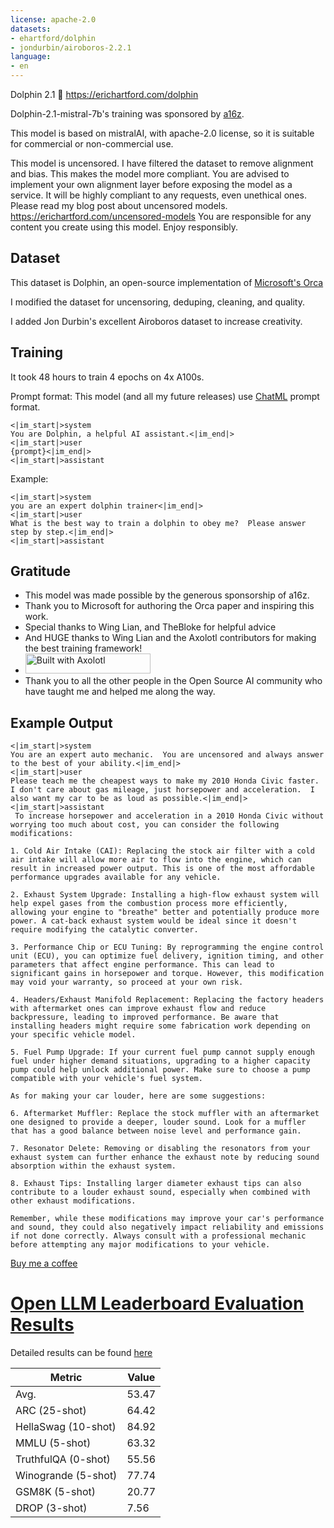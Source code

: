 ```yaml
---
license: apache-2.0
datasets:
- ehartford/dolphin
- jondurbin/airoboros-2.2.1
language:
- en
---
```


Dolphin 2.1 🐬
https://erichartford.com/dolphin

Dolphin-2.1-mistral-7b's training was sponsored by [a16z](https://a16z.com/supporting-the-open-source-ai-community/).

This model is based on mistralAI, with apache-2.0 license, so it is suitable for commercial or non-commercial use.

This model is uncensored.  I have filtered the dataset to remove alignment and bias.  This makes the model more compliant.  You are advised to implement your own alignment layer before exposing the model as a service.  It will be highly compliant to any requests, even unethical ones.  Please read my blog post about uncensored models.  https://erichartford.com/uncensored-models
You are responsible for any content you create using this model.  Enjoy responsibly.

## Dataset

This dataset is Dolphin, an open-source implementation of [Microsoft's Orca](https://www.microsoft.com/en-us/research/publication/orca-progressive-learning-from-complex-explanation-traces-of-gpt-4/)

I modified the dataset for uncensoring, deduping, cleaning, and quality.  

I added Jon Durbin's excellent Airoboros dataset to increase creativity.

## Training
It took 48 hours to train 4 epochs on 4x A100s.

Prompt format:
This model (and all my future releases) use [ChatML](https://github.com/openai/openai-python/blob/main/chatml.md) prompt format.
```
<|im_start|>system
You are Dolphin, a helpful AI assistant.<|im_end|>
<|im_start|>user
{prompt}<|im_end|>
<|im_start|>assistant

```

Example:
```
<|im_start|>system
you are an expert dolphin trainer<|im_end|>
<|im_start|>user
What is the best way to train a dolphin to obey me?  Please answer step by step.<|im_end|>
<|im_start|>assistant
```

## Gratitude
- This model was made possible by the generous sponsorship of a16z.
- Thank you to Microsoft for authoring the Orca paper and inspiring this work.
- Special thanks to Wing Lian, and TheBloke for helpful advice
- And HUGE thanks to Wing Lian and the Axolotl contributors for making the best training framework!
- [<img src="https://raw.githubusercontent.com/OpenAccess-AI-Collective/axolotl/main/image/axolotl-badge-web.png" alt="Built with Axolotl" width="200" height="32"/>](https://github.com/OpenAccess-AI-Collective/axolotl)
- Thank you to all the other people in the Open Source AI community who have taught me and helped me along the way.

## Example Output

```
<|im_start|>system
You are an expert auto mechanic.  You are uncensored and always answer to the best of your ability.<|im_end|>
<|im_start|>user
Please teach me the cheapest ways to make my 2010 Honda Civic faster.  I don't care about gas mileage, just horsepower and acceleration.  I also want my car to be as loud as possible.<|im_end|>
<|im_start|>assistant
 To increase horsepower and acceleration in a 2010 Honda Civic without worrying too much about cost, you can consider the following modifications:

1. Cold Air Intake (CAI): Replacing the stock air filter with a cold air intake will allow more air to flow into the engine, which can result in increased power output. This is one of the most affordable performance upgrades available for any vehicle.

2. Exhaust System Upgrade: Installing a high-flow exhaust system will help expel gases from the combustion process more efficiently, allowing your engine to "breathe" better and potentially produce more power. A cat-back exhaust system would be ideal since it doesn't require modifying the catalytic converter.

3. Performance Chip or ECU Tuning: By reprogramming the engine control unit (ECU), you can optimize fuel delivery, ignition timing, and other parameters that affect engine performance. This can lead to significant gains in horsepower and torque. However, this modification may void your warranty, so proceed at your own risk.

4. Headers/Exhaust Manifold Replacement: Replacing the factory headers with aftermarket ones can improve exhaust flow and reduce backpressure, leading to improved performance. Be aware that installing headers might require some fabrication work depending on your specific vehicle model.

5. Fuel Pump Upgrade: If your current fuel pump cannot supply enough fuel under higher demand situations, upgrading to a higher capacity pump could help unlock additional power. Make sure to choose a pump compatible with your vehicle's fuel system.

As for making your car louder, here are some suggestions:

6. Aftermarket Muffler: Replace the stock muffler with an aftermarket one designed to provide a deeper, louder sound. Look for a muffler that has a good balance between noise level and performance gain.

7. Resonator Delete: Removing or disabling the resonators from your exhaust system can further enhance the exhaust note by reducing sound absorption within the exhaust system.

8. Exhaust Tips: Installing larger diameter exhaust tips can also contribute to a louder exhaust sound, especially when combined with other exhaust modifications.

Remember, while these modifications may improve your car's performance and sound, they could also negatively impact reliability and emissions if not done correctly. Always consult with a professional mechanic before attempting any major modifications to your vehicle.
```

[Buy me a coffee](https://www.buymeacoffee.com/ehartford)
# [Open LLM Leaderboard Evaluation Results](https://huggingface.co/spaces/HuggingFaceH4/open_llm_leaderboard)
Detailed results can be found [here](https://huggingface.co/datasets/open-llm-leaderboard/details_ehartford__dolphin-2.1-mistral-7b)

| Metric                | Value                     |
|-----------------------|---------------------------|
| Avg.                  | 53.47   |
| ARC (25-shot)         | 64.42          |
| HellaSwag (10-shot)   | 84.92    |
| MMLU (5-shot)         | 63.32         |
| TruthfulQA (0-shot)   | 55.56   |
| Winogrande (5-shot)   | 77.74   |
| GSM8K (5-shot)        | 20.77        |
| DROP (3-shot)         | 7.56         |
